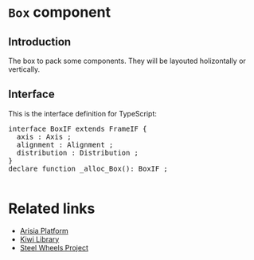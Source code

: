 # `Box` component

## Introduction
The box to pack some components.
They will be layouted holizontally or vertically.

## Interface

This is the interface definition for TypeScript:
<pre>
interface BoxIF extends FrameIF {
  axis : Axis ;
  alignment : Alignment ;
  distribution : Distribution ;
}
declare function _alloc_Box(): BoxIF ;

</pre>

# Related links
* [Arisia Platform](https://gitlab.com/steewheels/arisia/-/blob/main/README.md)
* [Kiwi Library](https://gitlab.com/steewheels/kiwiscript/-/blob/main/KiwiLibrary/Document/Library.md)
* [Steel Wheels Project](https://gitlab.com/steewheels/project/-/blob/main/README.md)



